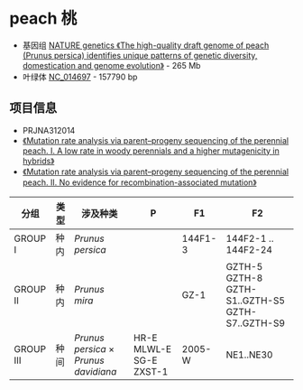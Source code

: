 # peach 桃
+ 基因组 [NATURE genetics 《The high-quality draft genome of peach (Prunus persica) identifies unique patterns of genetic diversity, domestication and genome evolution》](https://www.nature.com/articles/ng.2586) - 265 Mb
+ 叶绿体 [NC_014697](https://www.ncbi.nlm.nih.gov/nuccore/NC_014697.1) - 157790 bp


## 项目信息
+ PRJNA312014
+ [《Mutation rate analysis via parent–progeny sequencing of the perennial peach. I. A low rate in woody perennials and a higher mutagenicity in hybrids》](https://www.ncbi.nlm.nih.gov/pmc/articles/PMC5095371/)
+ [《Mutation rate analysis via parent–progeny sequencing of the perennial peach. II. No evidence for recombination-associated mutation》](https://www.ncbi.nlm.nih.gov/pmc/articles/PMC5095386/)

| 分组 | 类型 | 涉及种类 | P | F1 | F2 |
| --- | --- | --- | --- | --- | --- |
| GROUP I | 种内 | *Prunus persica* |  | 144F1-3 | 144F2-1 .. 144F2-24 |
| GROUP II | 种内 | *Prunus mira*    |  | GZ-1    | GZTH-5 GZTH-8 GZTH-S1..GZTH-S5 GZTH-S7..GZTH-S9 |
| GROUP III | 种间 | *Prunus persica* × *Prunus davidiana* | HR-E MLWL-E SG-E ZXST-1 | 2005-W | NE1..NE30|
